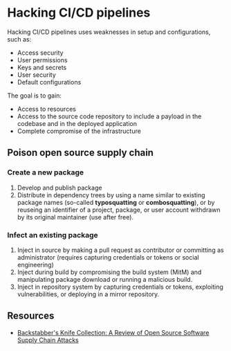 # Hacking CI/CD pipelines

Hacking CI/CD pipelines uses weaknesses in setup and configurations, such as:

* Access security
* User permissions
* Keys and secrets
* User security
* Default configurations

The goal is to gain:

* Access to resources
* Access to the source code repository to include a payload in the codebase and in the deployed application
* Complete compromise of the infrastructure

## Poison open source supply chain

### Create a new package

1. Develop and publish package 
2. Distribute in dependency trees by using a name similar to existing package names (so-called **typosquatting** or **combosquatting**), or by reuseing an identifier of a project, package, or user account withdrawn by its original maintainer (use after free).

### Infect an existing package

1. Inject in source by making a pull request as contributor or committing as administrator (requires capturing credentials or tokens or social engineering)
2. Inject during build by compromising the build system (MitM) and manipulating package download or running a malicious build.
3. Inject in repository system by capturing credentials or tokens, exploiting vulnerabilities, or deploying in a mirror repository.

## Resources

* [Backstabber's Knife Collection: A Review of Open Source Software Supply Chain Attacks](https://arxiv.org/abs/2005.09535)





